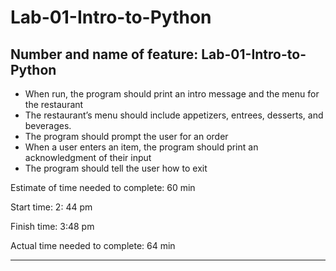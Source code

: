 # Lab-01-Intro-to-Python

## Number and name of feature:  Lab-01-Intro-to-Python

* When run, the program should print an intro message and the menu for the restaurant
* The restaurant’s menu should include appetizers, entrees, desserts, and beverages.
* The program should prompt the user for an order
* When a user enters an item, the program should print an acknowledgment of their input
* The program should tell the user how to exit


Estimate of time needed to complete: 60 min

Start time: 2: 44 pm

Finish time: 3:48 pm

Actual time needed to complete: 64 min 

-----------------------------------------------------------------------